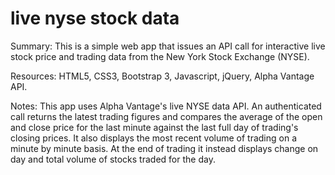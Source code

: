 # live nyse stock data

Summary: This is a simple web app that issues an API call for interactive live stock price and trading data from the New York Stock Exchange (NYSE).

Resources: HTML5, CSS3, Bootstrap 3, Javascript, jQuery, Alpha Vantage API.

Notes: This app uses Alpha Vantage's live NYSE data API. An authenticated call returns the latest trading figures and compares the average of the open and close price for the last minute against the last full day of trading's closing prices. It also displays the most recent volume of trading on a minute by minute basis. At the end of trading it instead displays change on day and total volume of stocks traded for the day.

